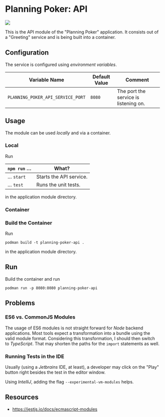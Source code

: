 # Planning Poker: API

![](https://img.shields.io/badge/Planning_Poker:API_(no_version_yet)-gray)

This is the API module of the "Planning Poker" application. It consists out of a "Greeting" service and is being built
into a container.

## Configuration

The service is configured using _environment variables_.

| Variable Name                     | Default Value | Comment                               |
|-----------------------------------|---------------|---------------------------------------|
| `PLANNING_POKER_API_SERVICE_PORT` | `8080`        | The port the service is listening on. |

## Usage

The module can be used _locally_ and via a container.

### Local

Run

| `npm run` &hellip; | What?                   |
|--------------------|-------------------------|
| &hellip; `start`   | Starts the API service. |
| &hellip; `test`    | Runs the unit tests.    |

in the application module directory.

### Container

### Build the Container

Run

```shell
podman build -t planning-poker-api .
```

in the application module directory.

## Run

Build the container and run

```shell
podman run -p 8080:8080 planning-poker-api
```

## Problems

### ES6 vs. CommonJS Modules

The usage of ES6 modules is not straight forward for _Node_ backend applications. Most tools expect a transformation
into a bundle using the valid module format. Considering this transformation, I should then switch to _TypeScript_.
That may shorten the paths for the `import` statements as well.

### Running Tests in the IDE

Usually (using a _Jetbrains_ IDE, at least), a developer may click on the "Play" button right besides the test in the
editor window.

Using _IntelliJ_, adding the flag `--experimental-vm-modules` helps.

## Resources

- https://jestjs.io/docs/ecmascript-modules

